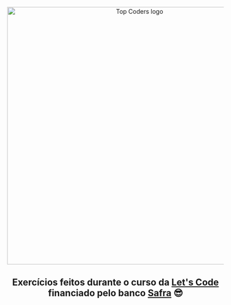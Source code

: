 
<p align="center">
  <a href="https://letscode.com.br/safra-top-coders">
    <img width="600" src="https://user-images.githubusercontent.com/48266854/168394672-c7b0be11-2678-4b0a-82bd-a17702c75f23.svg" alt="Top Coders logo">
  </a>
</p>

<h2 align="center">
  Exercícios feitos durante o curso da <a href="https://letscode.com.br/">Let's Code</a> financiado pelo banco <a href="https://www.safra.com.br/">Safra</a> 😎
</h2>

